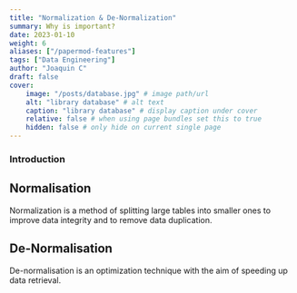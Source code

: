 ```yaml
---
title: "Normalization & De-Normalization"
summary: Why is important?
date: 2023-01-10
weight: 6
aliases: ["/papermod-features"]
tags: ["Data Engineering"]
author: "Joaquin C"
draft: false
cover:
    image: "/posts/database.jpg" # image path/url
    alt: "library database" # alt text
    caption: "library database" # display caption under cover
    relative: false # when using page bundles set this to true
    hidden: false # only hide on current single page
---
```


### Introduction

## Normalisation
Normalization is a method of splitting large tables into smaller ones to improve data integrity and to remove data duplication.

## De-Normalisation
De-normalisation is an optimization technique with the aim of speeding up data retrieval.